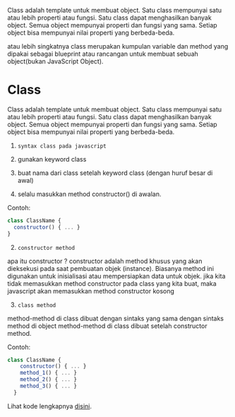  Class adalah template untuk membuat object. Satu class mempunyai satu atau lebih properti atau fungsi.
 Satu class dapat menghasilkan banyak object. Semua object mempunyai properti dan fungsi yang sama.
Setiap object bisa mempunyai nilai properti yang berbeda-beda.

 atau lebih singkatnya 
  class merupakan kumpulan variable dan method yang dipakai sebagai blueprint atau rancangan untuk membuat sebuah object(bukan JavaScript Object).
  # Class

Class adalah template untuk membuat object. Satu class mempunyai satu atau lebih properti atau fungsi.
Satu class dapat menghasilkan banyak object. Semua object mempunyai properti dan fungsi yang sama.
Setiap object bisa mempunyai nilai properti yang berbeda-beda.

1. `syntax class pada javascript`

 1. gunakan keyword class
 2. buat nama dari class setelah keyword class (dengan huruf besar di awal)
 3. selalu masukkan method  constructor() di awalan.

Contoh:

```js
class ClassName {
  constructor() { ... }
}
```

2. `constructor method`

apa itu constructor ? 
    constructor adalah method khusus yang akan dieksekusi pada saat pembuatan objek (instance).
    Biasanya method ini digunakan untuk inisialisasi atau mempersiapkan data untuk objek.
    jika kita tidak memasukkan method constructor pada class yang kita buat, maka javascript akan memasukkan method constructor kosong


3. `class method`

method-method di class dibuat dengan sintaks yang sama dengan sintaks method di object
method-method di class dibuat setelah constructor method.

Contoh:

```js
class ClassName {
    constructor() { ... }
    method_1() { ... }
    method_2() { ... }
    method_3() { ... }
  }
```

Lihat kode lengkapnya [disini](classes.js).
